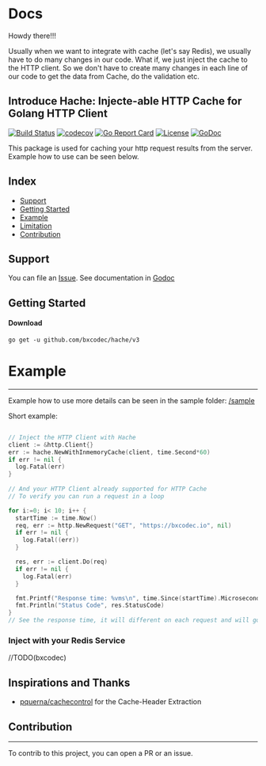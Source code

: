 # Docs

Howdy there!!!

Usually when we want to integrate with cache (let's say Redis), we usually have to do many changes in our code. 
What if, we just inject the cache to the HTTP client. So we don't have to create many changes in each line of our code to get the data from Cache, do the validation etc.

## Introduce Hache: Injecte-able HTTP Cache for Golang HTTP Client

[![Build Status](https://travis-ci.org/bxcodec/hache.svg?branch=master)](https://travis-ci.org/bxcodec/hache)
[![codecov](https://codecov.io/gh/bxcodec/hache/branch/master/graph/badge.svg)](https://codecov.io/gh/bxcodec/hache)
[![Go Report Card](https://goreportcard.com/badge/github.com/bxcodec/hache)](https://goreportcard.com/report/github.com/bxcodec/hache)
[![License](https://img.shields.io/github/license/mashape/apistatus.svg)](https://github.com/bxcodec/hache/blob/master/LICENSE)
[![GoDoc](https://godoc.org/github.com/bxcodec/hache?status.svg)](https://godoc.org/github.com/bxcodec/hache)

This package is used for caching your http request results from the server. Example how to use can be seen below.

## Index

* [Support](#support)
* [Getting Started](#getting-started)
* [Example](#example)
* [Limitation](#limitation)
* [Contribution](#contribution)


## Support

You can file an [Issue](https://github.com/bxcodec/hache/issues/new).
See documentation in [Godoc](https://godoc.org/github.com/bxcodec/hache)


## Getting Started

#### Download

```shell
go get -u github.com/bxcodec/hache/v3
```
# Example

---

Example how to use more details can be seen in the sample folder: [/sample](/sample)

Short example:

```go

// Inject the HTTP Client with Hache
client := &http.Client{}
err := hache.NewWithInmemoryCache(client, time.Second*60)
if err != nil {
  log.Fatal(err)
}
 
// And your HTTP Client already supported for HTTP Cache
// To verify you can run a request in a loop

for i:=0; i< 10; i++ {
  startTime := time.Now()
  req, err := http.NewRequest("GET", "https://bxcodec.io", nil)
  if err != nil {
    log.Fatal((err))
  }

  res, err := client.Do(req)
  if err != nil {
    log.Fatal(err)
  }

  fmt.Printf("Response time: %vms\n", time.Since(startTime).Microseconds())
  fmt.Println("Status Code", res.StatusCode)
}
// See the response time, it will different on each request and will go smaller.
```

### Inject with your Redis Service
//TODO(bxcodec)



## Inspirations and Thanks
- [pquerna/cachecontrol](github.com/pquerna/cachecontrol) for the Cache-Header Extraction


## Contribution
---

To contrib to this project, you can open a PR or an issue.

